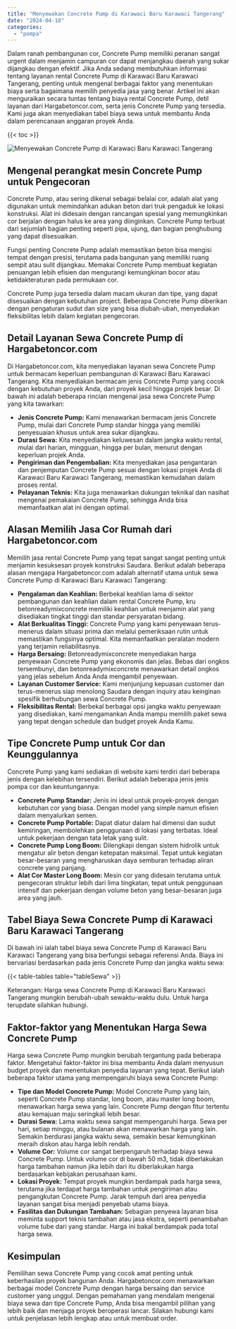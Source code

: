 ```yaml
---
title: "Menyewakan Concrete Pump di Karawaci Baru Karawaci Tangerang"
date: "2024-04-18"
categories: 
  - "pompa"
---
```




Dalam ranah pembangunan cor, Concrete Pump memiliki peranan sangat urgent dalam menjamin campuran cor dapat menjangkau daerah yang sukar dijangkau dengan efektif. Jika Anda sedang membutuhkan informasi tentang layanan rental Concrete Pump di Karawaci Baru Karawaci Tangerang, penting untuk mengenal berbagai faktor yang menentukan biaya serta bagaimana memilih penyedia jasa yang benar. Artikel ini akan menguraikan secara tuntas tentang biaya rental Concrete Pump, detil layanan dari Hargabetoncor.com, serta jenis Concrete Pump yang tersedia. Kami juga akan menyediakan tabel biaya sewa untuk membantu Anda dalam perencanaan anggaran proyek Anda.

{{< toc >}}

![Menyewakan Concrete Pump di Karawaci Baru Karawaci Tangerang](https://hargareadymixid.github.io/pompa/concrete-pump%20(8).png)

## Mengenal perangkat mesin Concrete Pump untuk Pengecoran

Concrete Pump, atau sering dikenal sebagai belalai cor, adalah alat yang digunakan untuk memindahkan adukan beton dari truk pengaduk ke lokasi konstruksi. Alat ini didesain dengan rancangan spesial yang memungkinkan cor berjalan dengan halus ke area yang diinginkan. Concrete Pump terbuat dari sejumlah bagian penting seperti pipa, ujung, dan bagian penghubung yang dapat disesuaikan.

Fungsi penting Concrete Pump adalah memastikan beton bisa mengisi tempat dengan presisi, terutama pada bangunan yang memiliki ruang sempit atau sulit dijangkau. Memakai Concrete Pump membuat kegiatan penuangan lebih efisien dan mengurangi kemungkinan bocor atau ketidakteraturan pada permukaan cor.

Concrete Pump juga tersedia dalam macam ukuran dan tipe, yang dapat disesuaikan dengan kebutuhan project. Beberapa Concrete Pump diberikan dengan pengaturan sudut dan size yang bisa diubah-ubah, menyediakan fleksibilitas lebih dalam kegiatan pengecoran.

## Detail Layanan Sewa Concrete Pump di Hargabetoncor.com

Di Hargabetoncor.com, kita menyediakan layanan sewa Concrete Pump untuk bermacam keperluan pembangunan di Karawaci Baru Karawaci Tangerang. Kita menyediakan bermacam jenis Concrete Pump yang cocok dengan kebutuhan proyek Anda, dari proyek kecil hingga projek besar. Di bawah ini adalah beberapa rincian mengenai jasa sewa Concrete Pump yang kita tawarkan:

- **Jenis Concrete Pump:** Kami menawarkan bermacam jenis Concrete Pump, mulai dari Concrete Pump standar hingga yang memiliki penyesuaian khusus untuk area sukar dijangkau.
- **Durasi Sewa:** Kita menyediakan keluwesan dalam jangka waktu rental, mulai dari harian, mingguan, hingga per bulan, menurut dengan keperluan projek Anda.
- **Pengiriman dan Pengembalian:** Kita menyediakan jasa pengantaran dan penjemputan Concrete Pump sesuai dengan lokasi projek Anda di Karawaci Baru Karawaci Tangerang, memastikan kemudahan dalam proses rental.
- **Pelayanan Teknis:** Kita juga menawarkan dukungan teknikal dan nasihat mengenai pemakaian Concrete Pump, sehingga Anda bisa memanfaatkan alat ini dengan optimal.

## Alasan Memilih Jasa Cor Rumah dari Hargabetoncor.com

Memilih jasa rental Concrete Pump yang tepat sangat sangat penting untuk menjamin kesuksesan proyek konstruksi Saudara. Berikut adalah beberapa alasan mengapa Hargabetoncor.com adalah alternatif utama untuk sewa Concrete Pump di Karawaci Baru Karawaci Tangerang:

- **Pengalaman dan Keahlian:** Berbekal keahlian lama di sektor pembangunan dan keahlian dalam rental Concrete Pump, kru betonreadymixconcrete memiliki keahlian untuk menjamin alat yang disediakan tingkat tinggi dan standar persyaratan bidang.
- **Alat Berkualitas Tinggi:** Concrete Pump yang kami penyewaan terus-menerus dalam situasi prima dan melalui pemeriksaan rutin untuk memastikan fungsinya optimal. Kita memanfaatkan peralatan modern yang terjamin reliabilitasnya.
- **Harga Bersaing:** Betonreadymixconcrete menyediakan harga penyewaan Concrete Pump yang ekonomis dan jelas. Bebas dari ongkos tersembunyi, dan betonreadymixconcrete menawarkan detail ongkos yang jelas sebelum Anda Anda mengambil penyewaan.
- **Layanan Customer Service:** Kami menjunjung kepuasan customer dan terus-menerus siap menolong Saudara dengan inquiry atau keinginan spesifik berhubungan sewa Concrete Pump.
- **Fleksibilitas Rental:** Berbekal berbagai opsi jangka waktu penyewaan yang disediakan, kami mengamankan Anda mampu memilih paket sewa yang tepat dengan schedule dan budget proyek Anda Kamu.

## Tipe Concrete Pump untuk Cor dan Keunggulannya

Concrete Pump yang kami sediakan di website kami terdiri dari beberapa jenis dengan kelebihan tersendiri. Berikut adalah beberapa jenis jenis pompa cor dan keuntungannya:

- **Concrete Pump Standar:** Jenis ini ideal untuk proyek-proyek dengan kebutuhan cor yang biasa. Dengan model yang simple namun efisien dalam menyalurkan semen.
- **Concrete Pump Portable:** Dapat diatur dalam hal dimensi dan sudut kemiringan, membolehkan penggunaan di lokasi yang terbatas. Ideal untuk pekerjaan dengan tata letak yang sulit.
- **Concrete Pump Long Boom:** Dilengkapi dengan sistem hidrolik untuk mengatur alir beton dengan ketepatan maksimal. Tepat untuk kegiatan besar-besaran yang mengharuskan daya semburan terhadap aliran concrete yang panjang.
- **Alat Cor Master Long Boom:** Mesin cor yang didesain terutama untuk pengecoran struktur lebih dari lima tingkatan, tepat untuk penggunaan intensif dan pekerjaan dengan volume beton yang besar-besaran juga area yang jauh.

## Tabel Biaya Sewa Concrete Pump di Karawaci Baru Karawaci Tangerang

Di bawah ini ialah tabel biaya sewa Concrete Pump di Karawaci Baru Karawaci Tangerang yang bisa berfungsi sebagai referensi Anda. Biaya ini bervariasi berdasarkan pada jenis Concrete Pump dan jangka waktu sewa:

{{< table-tables table="tableSewa" >}}

Keterangan: Harga sewa Concrete Pump di Karawaci Baru Karawaci Tangerang mungkin berubah-ubah sewaktu-waktu dulu. Untuk harga terupdate silahkan hubungi.

## Faktor-faktor yang Menentukan Harga Sewa Concrete Pump

Harga sewa Concrete Pump mungkin berubah tergantung pada beberapa faktor. Mengetahui faktor-faktor ini bisa membantu Anda dalam menyusun budget proyek dan menentukan penyedia layanan yang tepat. Berikut ialah beberapa faktor utama yang mempengaruhi biaya sewa Concrete Pump:

- **Tipe dan Model Concrete Pump:** Model Concrete Pump yang lain, seperti Concrete Pump standar, long boom, atau master long boom, menawarkan harga sewa yang lain. Concrete Pump dengan fitur tertentu atau kemajuan maju seringkali lebih besar.
- **Durasi Sewa:** Lama waktu sewa sangat mempengaruhi harga. Sewa per hari, setiap minggu, atau bulanan akan menawarkan harga yang lain. Semakin berdurasi jangka waktu sewa, semakin besar kemungkinan meraih diskon atau harga lebih rendah.
- **Volume Cor:** Volume cor sangat berpengaruh terhadap biaya sewa Concrete Pump. Untuk volume cor di bawah 50 m3, tidak diberlakukan harga tambahan namun jika lebih dari itu diberlakukan harga berdasarkan kebijakan perusahaan kami.
- **Lokasi Proyek:** Tempat proyek mungkin berdampak pada harga sewa, terutama jika terdapat harga tambahan untuk pengiriman atau pengangkutan Concrete Pump. Jarak tempuh dari area penyedia layanan sangat bisa menjadi penyebab utama biaya.
- **Fasilitas dan Dukungan Tambahan:** Sebagian penyewa layanan bisa meminta support teknis tambahan atau jasa ekstra, seperti penambahan volume tube dari yang standar. Harga ini bakal berdampak pada total harga sewa.

## Kesimpulan

Pemilihan sewa Concrete Pump yang cocok amat penting untuk keberhasilan proyek bangunan Anda. Hargabetoncor.com menawarkan berbagai model Concrete Pump dengan harga bersaing dan service customer yang unggul. Dengan pemahaman yang mendalam mengenai biaya sewa dan tipe Concrete Pump, Anda bisa mengambil pilihan yang lebih baik dan menjaga proyek beroperasi lancar. Silakan hubungi kami untuk penjelasan lebih lengkap atau untuk membuat order.
